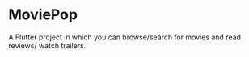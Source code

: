 # MoviePop

A Flutter project in which you can browse/search for movies and read reviews/ watch trailers.


